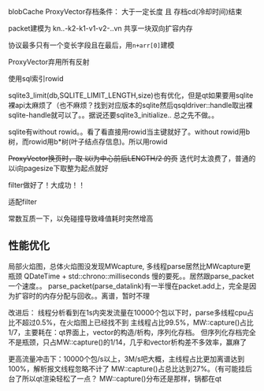 blobCache
ProxyVector存档条件：
大于一定长度 且 存档cd(冷却时间)结束


packet建模为
kn..-k2-k1-v1-v2-..vn
共享一块双向扩容内存

协议最多只有一个变长字段且在最后，用`n+arr[0]`建模

ProxyVector弃用所有反射

使用sql索引rowid

sqlite3_limit(db,SQLITE_LIMIT_LENGTH,size)也有优化，但是qt如果要用sqlite裸api太麻烦了（也不麻烦？找到对应版本的sqlite然后qsqldriver::handle取出裸sqlite-handle就可以了。。据说还要sqlite3_initialize..
总之先不做。。

sqlite有without rowid。。看了看直接用rowid当主键就好了。without rowid用b树，而rowid用b*树(叶子结点存信息)。所以用rowid


~~ProxyVector换页时，取 以i为中心前后LENGTH/2 的页~~ 迭代时太浪费了，普通的以i向pagesize下取整为起点就好

filter做好了！大成功！！

适配filter

常数互质一下，以免碰撞导致峰值耗时突然增高

## 性能优化

[](image/1.png)
局部火焰图，总体火焰图没发现MWcapture, 多线程parse居然比MWcapture更瓶颈
QDateTime + std::chrono::milliseconds 慢的要死。。居然跟parse_packet一个速度。。
parse_packet(parse_datalink)有一半慢在packet.add上，完全是因为扩容时的内存分配与回收。。离谱，暂时不理

改进后：
[](image/2.png)
线程分析看到在1s内突发流量在10000个包以下时，parse多线程cpu占比不超过0.5%，在火焰图上已经找不到
主线程占比99.5%，MW::capture()占比1/7，主要耗在：qt界面上，vector的构造/析构，序列化存档。
[](image/3.png)
但序列化存档完全不是瓶颈，只占MW::capture()的1/14，几乎和vector析构差不多效率，赢麻了

更高流量冲击下：10000个包/s以上，3M/s吧大概，主线程占比更加离谱达到100%，解析报文线程忽略不计了
MW::capture()占总比达到27%。（有可能挂后台了所以qt渲染轻松了一点？
MW::capture()分布还是那样，锅都在qt


